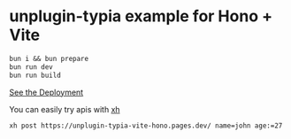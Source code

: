 # unplugin-typia example for Hono + Vite
```txt
bun i && bun prepare
bun run dev
bun run build
```
[See the Deployment](https://unplugin-typia-vite-hono.pages.dev/)

You can easily try apis with [xh](https://github.com/ducaale/xh)
```sh
xh post https://unplugin-typia-vite-hono.pages.dev/ name=john age:=27
```
